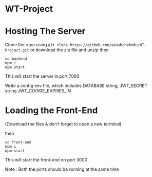 # WT-Project

# Hosting The Server
Clone the repo using ```git clone https://github.com/akashchekodu/WT-Project.git``` or download the zip file and unzip
then
```
cd backend
npm i
npm start
```
This will start the server in port  7000

Write a config.env file, which includes
DATABASE string, 
JWT_SECRET string 
JWT_COOKIE_EXPIRES_IN

# Loading the Front-End
(Download the files & don't forget to open a new terminal) 

then
```
cd front-end
npm i
npm start
```

This will start the front-end on port 3000

Note : Both the ports should be running at the same time
